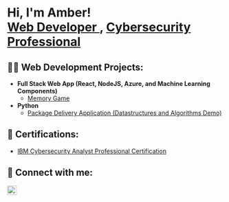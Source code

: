 <h1>Hi, I'm Amber! <br/><a href="https://github.com/Amber-Mcc">Web Developer </a>, <a href="https://www.linkedin.com/in/amber-mcc/">Cybersecurity Professional</a>

<h2>👨‍💻 Web Development Projects:</h2>

- <b>Full Stack Web App (React, NodeJS, Azure, and Machine Learning Components)</b>
  - [Memory Game]([https://github.com/](https://github.com/Amber-Mcc/memory-game))
- <b>Python</b>
  - [Package Delivery Application (Datastructures and Algorithms Demo)](https://github.com/)
 
<h2>📄 Certifications:</h2>

- [IBM Cybersecurity Analyst Professional Certification](https://coursera.org/verify/professional-cert/CXPQAA9EVLKZ)

<h2> 🤳 Connect with me:</h2>

[<img align="left" alt="AmberMcCullough | LinkedIn" width="22px" src="https://cdn.jsdelivr.net/npm/simple-icons@v3/icons/linkedin.svg" />][linkedin]


[linkedin]: www.linkedin.com/in/amber-mcc

<!--
**Amber-Mcc/Amber-Mcc** is a ✨ _special_ ✨ repository because its `README.md` (this file) appears on your GitHub profile.

Here are some ideas to get you started:

- 🔭 I’m currently working on ...
- 🌱 I’m currently learning ...
- 👯 I’m looking to collaborate on ...
- 🤔 I’m looking for help with ...
- 💬 Ask me about ...
- 📫 How to reach me: ...
- 😄 Pronouns: ...
- ⚡ Fun fact: ...
-->
